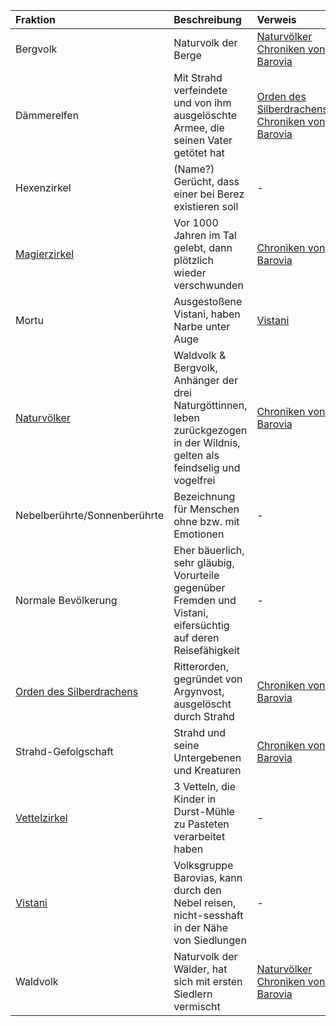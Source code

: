 | Fraktion | Beschreibung | Verweis |
|:------------|:----------------|:----------------|
| Bergvolk | Naturvolk der Berge | [Naturvölker](https://lolindhir.github.io/PnP/campaigns/strahd/factions/naturvölker)<br>[Chroniken von Barovia](https://lolindhir.github.io/PnP/campaigns/strahd/compendium/lore/chronicles_barovia) |
| Dämmerelfen | Mit Strahd verfeindete und von ihm ausgelöschte Armee, die seinen Vater getötet hat | [Orden des Silberdrachens](https://lolindhir.github.io/PnP/campaigns/strahd/factions/silberorden)<br>[Chroniken von Barovia](https://lolindhir.github.io/PnP/campaigns/strahd/compendium/lore/chronicles_barovia) |
| Hexenzirkel | (Name?) Gerücht, dass einer bei Berez existieren soll | - |
| [Magierzirkel](https://lolindhir.github.io/PnP/campaigns/strahd/factions/magierzirkel) | Vor 1000 Jahren im Tal gelebt, dann plötzlich wieder verschwunden | [Chroniken von Barovia](https://lolindhir.github.io/PnP/campaigns/strahd/compendium/lore/chronicles_barovia) |
| Mortu | Ausgestoßene Vistani, haben Narbe unter Auge | [Vistani](https://lolindhir.github.io/PnP/campaigns/strahd/factions/vistani) |
| [Naturvölker](https://lolindhir.github.io/PnP/campaigns/strahd/factions/naturvölker) | Waldvolk & Bergvolk, Anhänger der drei Naturgöttinnen, leben zurückgezogen in der Wildnis, gelten als feindselig und vogelfrei | [Chroniken von Barovia](https://lolindhir.github.io/PnP/campaigns/strahd/compendium/lore/chronicles_barovia) |
| Nebelberührte/Sonnenberührte | Bezeichnung für Menschen ohne bzw. mit Emotionen | - |
| Normale Bevölkerung | Eher bäuerlich, sehr gläubig, Vorurteile gegenüber Fremden und Vistani, eifersüchtig auf deren Reisefähigkeit | - |
| [Orden des Silberdrachens](https://lolindhir.github.io/PnP/campaigns/strahd/factions/silberorden) | Ritterorden, gegründet von Argynvost, ausgelöscht durch Strahd | [Chroniken von Barovia](https://lolindhir.github.io/PnP/campaigns/strahd/compendium/lore/chronicles_barovia) |
| Strahd-Gefolgschaft | Strahd und seine Untergebenen und Kreaturen | [Chroniken von Barovia](https://lolindhir.github.io/PnP/campaigns/strahd/compendium/lore/chronicles_barovia) |
| [Vettelzirkel](https://lolindhir.github.io/PnP/campaigns/strahd/factions/vettelzirkel) | 3 Vetteln, die Kinder in Durst-Mühle zu Pasteten verarbeitet haben | - |
| [Vistani](https://lolindhir.github.io/PnP/campaigns/strahd/factions/vistani) | Volksgruppe Barovias, kann durch den Nebel reisen, nicht-sesshaft in der Nähe von Siedlungen | - |
| Waldvolk | Naturvolk der Wälder, hat sich mit ersten Siedlern vermischt | [Naturvölker](https://lolindhir.github.io/PnP/campaigns/strahd/factions/naturvölker)<br>[Chroniken von Barovia](https://lolindhir.github.io/PnP/campaigns/strahd/compendium/lore/chronicles_barovia) |
